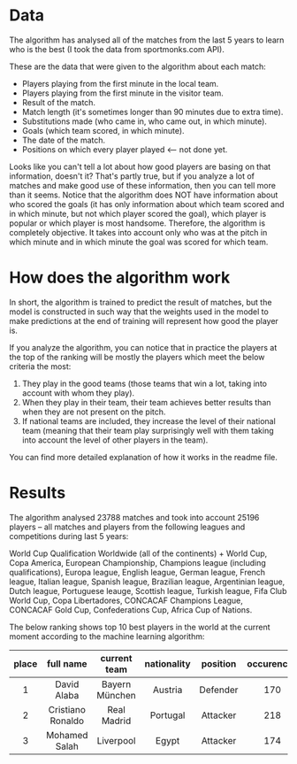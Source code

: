 

# Data

The algorithm has analysed all of the matches from the last 5 years to learn who is the best (I took the data from sportmonks.com API).

These are the data that were given to the algorithm about each match:

* Players playing from the first minute in the local team. 
* Players playing from the first minute in the visitor team. 
* Result of the match. 
* Match length (it's sometimes longer than 90 minutes due to extra time). 
* Substitutions made (who came in, who came out, in which minute). 
* Goals (which team scored, in which minute). 
* The date of the match.
* Positions on which every player played <-- not done yet.

Looks like you can't tell a lot about how good players are basing on that information, doesn't it? That's partly true, but if you analyze a lot of matches and make good use of these information, then you can tell more than it seems.
Notice that the algorithm does NOT have information about who scored the goals (it has only information about which team scored and in which minute, but not which player scored the goal), which player is popular or which player is most handsome. Therefore, the algorithm is completely objective. It takes into account only who was at the pitch in which minute and in which minute the goal was scored for which team.

# How does the algorithm work

In short, the algorithm is trained to predict the result of matches, but the model is constructed in such way that the weights used in the model to make predictions at the end of training will represent how good the player is.

If you analyze the algorithm, you can notice that in practice the players at the top of the ranking will be mostly the players which meet the below criteria the most:
1. They play in the good teams (those teams that win a lot, taking into account with whom they play).
2. When they play in their team, their team achieves better results than when they are not present on the pitch.
3. If national teams are included, they increase the level of their national team (meaning that their team play surprisingly well with them taking into account the level of other players in the team).

You can find more detailed explanation of how it works in the readme file.

# Results

The algorithm analysed 23788 matches and took into account 25196 players – all matches and players from the following leagues and competitions during last 5 years:

World Cup Qualification Worldwide (all of the continents) + World Cup, Copa America, European Championship, Champions league (including qualifications), Europa league, English league, German league, French league, Italian league, Spanish league, Brazilian league, Argentinian league, Dutch league, Portuguese leauge, Scottish league, Turkish league, Fifa Club World Cup, Copa Libertadores, CONCACAF Champions League, CONCACAF Gold Cup, Confederations Cup, Africa Cup of Nations.

The below ranking shows top 10 best players in the world at the current moment according to the machine learning algorithm:

| place | full name                           | current team    | nationality           | position    | occurences  | skill   |
| :---: | :---------------------------------: | :-------------: | :-------------------: | :---------: | :---------: | :-----: |
| 1     | David Alaba                         | Bayern München  | Austria               | Defender    | 170         | 6.76027 |
| 2     | Cristiano Ronaldo                   | Real Madrid     | Portugal              | Attacker    | 218         | 6.2646  |
| 3     | Mohamed  Salah                      | Liverpool       | Egypt                 | Attacker    | 174         | 5.63545 |

